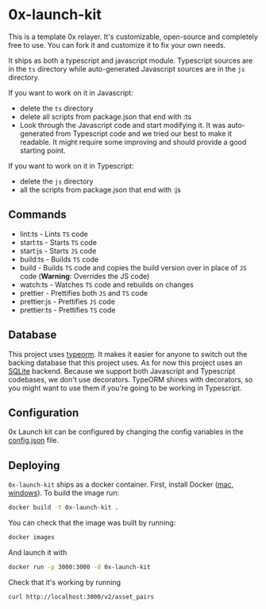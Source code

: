 # 0x-launch-kit

This is a template 0x relayer. It's customizable, open-source and completely free to use. You can fork it and customize it to fix your own needs.

It ships as both a typescript and javascript module. Typescript sources are in the `ts` directory while auto-generated Javascript sources are in the `js` directory.

If you want to work on it in Javascript:

-   delete the `ts` directory
-   delete all scripts from package.json that end with :ts
-   Look through the Javascript code and start modifying it. It was auto-generated from Typescript code and we tried our best to make it readable. It might require some improving and should provide a good starting point.

If you want to work on it in Typescript:

-   delete the `js` directory
-   all the scripts from package.json that end with :js

## Commands

-   lint:ts - Lints `TS` code
-   start:ts - Starts `TS` code
-   start:js - Starts `JS` code
-   build:ts - Builds `TS` code
-   build - Builds `TS` code and copies the build version over in place of `JS` code (**Warning**: Overrides the JS code)
-   watch:ts - Watches `TS` code and rebuilds on changes
-   prettier - Prettifies both `JS` and `TS` code
-   prettier:js - Prettifies `JS` code
-   prettier:ts - Prettifies `TS` code

## Database

This project uses [typeorm](https://github.com/typeorm/typeorm). It makes it easier for anyone to switch out the backing database that this project uses. As for now this project uses an [SQLite](https://sqlite.org/docs.html) backend. Because we support both Javascript and Typescript codebases, we don't use decorators. TypeORM shines with decorators, so you might want to use them if you're going to be working in Typescript.

## Configuration

0x Launch kit can be configured by changing the config variables in the [config.json](config.json) file.

## Deploying

`0x-launch-kit` ships as a docker container. First, install Docker ([mac](https://docs.docker.com/docker-for-mac/install/), [windows](https://docs.docker.com/docker-for-windows/install/)). To build the image run:

```sh
docker build -t 0x-launch-kit .
```

You can check that the image was built by running:

```sh
docker images
```

And launch it with

```sh
docker run -p 3000:3000 -d 0x-launch-kit
```

Check that it's working by running

```
curl http://localhost:3000/v2/asset_pairs
```
